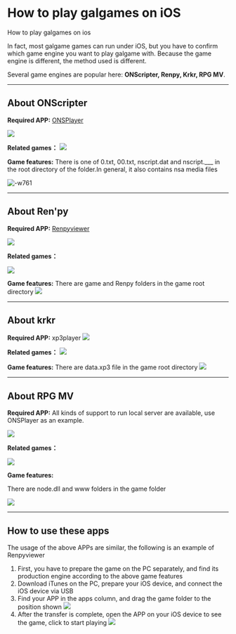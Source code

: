 # How to play galgames on iOS

How to play galgames on ios

In fact, most galgame games can run under iOS, but you have to confirm which game engine you want to play galgame with. Because the game engine is different, the method used is different.

Several game engines are popular here: 
**ONScripter, Renpy, Krkr, RPG MV**.

-------

## About ONScripter

**Required APP:** [ONSPlayer](https://apps.apple.com/cn/app/id1388250129)

![](https://img-blog.csdnimg.cn/img_convert/7c9b707306bf7009d12d68ab9ee4b720.png)

**Related games：**
![](https://img-blog.csdnimg.cn/img_convert/89669f7a1db513281b0ba94e3201f944.png)

**Game features:** 
There is one of 0.txt, 00.txt, nscript.dat and nscript.___ in the root directory of the folder.In general, it also contains nsa media files

![-w761](https://img-blog.csdnimg.cn/20210126221355163.png)


-------
## About Ren'py

**Required APP:** [Renpyviewer](https://apps.apple.com/cn/app/renpyviewer/id1547796767)

![](https://tva1.sinaimg.cn/large/008i3skNly1gze4uv6doxj31hc0u0gnu.jpg)

**Related games：**

![](https://tva1.sinaimg.cn/large/008i3skNly1gze4uhsgk0j315x0u07a2.jpg)

**Game features:** 
There are game and Renpy folders in the game root directory
![](https://img-blog.csdnimg.cn/2021012621414888.png?x-oss-process=image/watermark,type_ZmFuZ3poZW5naGVpdGk,shadow_10,text_aHR0cHM6Ly9ibG9nLmNzZG4ubmV0L2s4NjI5NjI5,size_16,color_FFFFFF,t_70)

------

## About krkr
**Required APP:** xp3player
![](https://img-blog.csdnimg.cn/20210126214614509.png?x-oss-process=image/watermark,type_ZmFuZ3poZW5naGVpdGk,shadow_10,text_aHR0cHM6Ly9ibG9nLmNzZG4ubmV0L2s4NjI5NjI5,size_16,color_FFFFFF,t_70)

**Related games：**
![](https://tva1.sinaimg.cn/large/008i3skNly1gze4tvknjtj314q0u0qao.jpg)

**Game features:** 
There are data.xp3 file in the game root directory
![](https://img-blog.csdnimg.cn/20210126214839871.png?x-oss-process=image/watermark,type_ZmFuZ3poZW5naGVpdGk,shadow_10,text_aHR0cHM6Ly9ibG9nLmNzZG4ubmV0L2s4NjI5NjI5,size_16,color_FFFFFF,t_70)

-----

## About RPG MV
**Required APP:** All kinds of support to run local server are available, use ONSPlayer as an example.

![](https://img-blog.csdnimg.cn/img_convert/7c9b707306bf7009d12d68ab9ee4b720.png)

**Related games：**

![](https://img-blog.csdnimg.cn/20210126134945246.png?x-oss-process=image/watermark,type_ZmFuZ3poZW5naGVpdGk,shadow_10,text_aHR0cHM6Ly9ibG9nLmNzZG4ubmV0L2s4NjI5NjI5,size_16,color_FFFFFF,t_70)

**Game features:** 

There are node.dll and www folders in the game folder

![](https://img-blog.csdnimg.cn/20210126215252730.png?x-oss-process=image/watermark,type_ZmFuZ3poZW5naGVpdGk,shadow_10,text_aHR0cHM6Ly9ibG9nLmNzZG4ubmV0L2s4NjI5NjI5,size_16,color_FFFFFF,t_70)

-----

## How to use these apps
The usage of the above APPs are similar, the following is an example of Renpyviewer

1. First, you have to prepare the game on the PC separately, and find its production engine according to the above game features
2. Download iTunes on the PC, prepare your iOS device, and connect the iOS device via USB
3. Find your APP in the apps column, and drag the game folder to the position shown
![](https://img-blog.csdnimg.cn/img_convert/4dc43794f987ef22b82520d0a1e2fa18.png)
1. After the transfer is complete, open the APP on your iOS device to see the game, click to start playing
![](https://img-blog.csdnimg.cn/img_convert/38a08989730152faccb3d023c8470154.png)




